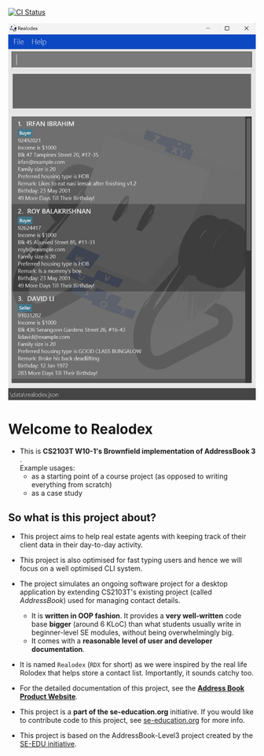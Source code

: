 [![CI Status](https://github.com/AY2324S2-CS2103T-W10-1/tp/actions/workflows/gradle.yml/badge.svg)](https://github.com/AY2324S2-CS2103T-W10-1/tp/actions)

![Ui](docs/images/Ui.png)

# Welcome to Realodex
* This is **CS2103T W10-1's Brownfield implementation of AddressBook 3** .<br>
  Example usages:
  * as a starting point of a course project (as opposed to writing everything from scratch)
  * as a case study

## So what is this project about?
* This project aims to help real estate agents with keeping track of their client data in their day-to-day activity.
* This project is also optimised for fast typing users and hence we will focus on a well optimised CLI system.
* The project simulates an ongoing software project for a desktop application by extending CS2103T's existing project (called _AddressBook_) used for managing contact details.
  * It is **written in OOP fashion**. It provides a **very well-written** code base **bigger** (around 6 KLoC) than what students usually write in beginner-level SE modules, without being overwhelmingly big.
  * It comes with a **reasonable level of user and developer documentation**.
* It is named `Realodex` (`RDX` for short) as we were inspired by the real life Rolodex that helps store a contact list. Importantly, it sounds catchy too.
* For the detailed documentation of this project, see the **[Address Book Product Website](https://ay2324s2-cs2103t-w10-1.github.io/tp/)**.
* This project is a **part of the se-education.org** initiative. If you would like to contribute code to this project, see [se-education.org](https://se-education.org#https://se-education.org/#contributing) for more info.

* This project is based on the AddressBook-Level3 project created by the [SE-EDU initiative](https://se-education.org).

